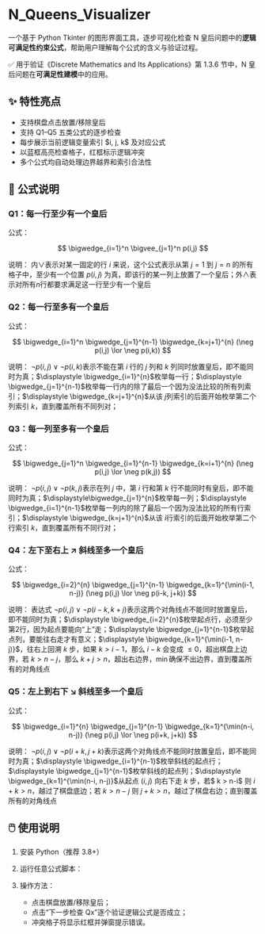 # N_Queens_Visualizer
一个基于 Python Tkinter 的图形界面工具，逐步可视化检查 N 皇后问题中的**逻辑可满足性约束公式**，帮助用户理解每个公式的含义与验证过程。

✅ 用于验证《Discrete Mathematics and Its Applications》第 1.3.6 节中，N 皇后问题在**可满足性建模**中的应用。


## ✨ 特性亮点

* 支持棋盘点击放置/移除皇后
* 支持 Q1–Q5 五类公式的逐步检查
* 每步展示当前逻辑变量索引 \$i, j, k\$ 及对应公式
* 以蓝框高亮检查格子，红框标示逻辑冲突
* 多个公式均自动处理边界越界和索引合法性


## 📐 公式说明

### Q1：每一行**至少**有一个皇后

公式：

$$
\bigwedge_{i=1}^n \bigvee_{j=1}^n p(i,j)
$$

说明：
内$\lor$表示对某一固定的行 $i$ 来说，这个公式表示从第 $j = 1$ 到 $j = n$ 的所有格子中，至少有一个位置 $p(i, j)$ 为真，即该行的某一列上放置了一个皇后；外$\land$表示对所有$n$行都要求满足这一行至少有一个皇后


### Q2：每一行**至多**有一个皇后

公式：

$$
\bigwedge_{i=1}^n \bigwedge_{j=1}^{n-1} \bigwedge_{k=j+1}^{n} (\neg p(i,j) \lor \neg p(i,k))
$$

说明：
$\neg p(i,j) \lor \neg p(i,k)$表示不能在第 $i$ 行的 $j$ 列和 $k$ 列同时放置皇后，即不能同时为真；$\displaystyle \bigwedge_{i=1}^{n}$枚举每一行；$\displaystyle \bigwedge_{j=1}^{n-1}$枚举每一行内的除了最后一个因为没法比较的所有列索引；$\displaystyle \bigwedge_{k=j+1}^{n}$从该 $j$列索引的后面开始枚举第二个列索引 $k$，直到覆盖所有不同列对；


### Q3：每一列**至多**有一个皇后

公式：

$$
\bigwedge_{j=1}^n \bigwedge_{i=1}^{n-1} \bigwedge_{k=i+1}^{n} (\neg p(i,j) \lor \neg p(k,j))
$$

说明：
$\neg p(i,j) \lor \neg p(k,j)$表示在列 $j$ 中，第 $i$ 行和第 $k$ 行不能同时有皇后，即不能同时为真；$\displaystyle\bigwedge_{j=1}^{n}$枚举每一列；$\displaystyle \bigwedge_{i=1}^{n-1}$枚举每一列内的除了最后一个因为没法比较的所有行索引；$\displaystyle \bigwedge_{k=j+1}^{n}$从该 $i$行索引的后面开始枚举第二个行索引 $k$，直到覆盖所有不同行对；


### Q4：左下至右上 ↗ **斜线至多一个皇后**

公式：

$$
\bigwedge_{i=2}^{n} \bigwedge_{j=1}^{n-1} \bigwedge_{k=1}^{\min(i-1, n-j)} (\neg p(i,j) \lor \neg p(i-k, j+k))
$$

说明：
表达式 $\neg p(i,j) \lor \neg p(i-k, k+j)$表示这两个对角线点不能同时放置皇后，即不能同时为真；$\displaystyle \bigwedge_{i=2}^{n}$枚举起点行，必须至少第2行，因为起点要能向“上”走；$\displaystyle \bigwedge_{j=1}^{n-1}$枚举起点列，要能往右走才有意义；$\displaystyle \bigwedge_{k=1}^{\min(i-1, n-j)}$，往右上回溯 $k$ 步，如果 $k > i-1$，那么 $i - k$ 会变成 $≤0$，超出棋盘上边界，若 $k > n - j$，那么 $k + j > n$，超出右边界，$\min$确保不出边界，直到覆盖所有的对角线点


### Q5：左上到右下 ↘ **斜线至多一个皇后**

公式：

$$
\bigwedge_{i=1}^{n} \bigwedge_{j=1}^{n-1} \bigwedge_{k=1}^{\min(n-i, n-j)} (\neg p(i,j) \lor \neg p(i+k, j+k))
$$

说明：
$\neg p(i,j) \lor \neg p(i+k,j+k)$表示这两个对角线点不能同时放置皇后，即不能同时为真；$\displaystyle \bigwedge_{i=1}^{n-1}$枚举斜线的起点行；$\displaystyle \bigwedge_{j=1}^{n-1}$枚举斜线的起点列；$\displaystyle \bigwedge_{k=1}^{\min(n-i, n-j)}$从起点 $(i,j)$ 向右下走 $k$ 步，若$ k > n-i$ 则 $i+k > n$，越过了棋盘底边；若 $k > n-j$ 则 $j+k > n$，越过了棋盘右边；直到覆盖所有的对角线点


## 🖱️ 使用说明

1. 安装 Python（推荐 3.8+）
2. 运行任意公式脚本：
3. 操作方法：

   * 点击棋盘放置/移除皇后；
   * 点击“下一步检查 Qx”逐个验证逻辑公式是否成立；
   * 冲突格子将显示红框并弹窗提示错误。



